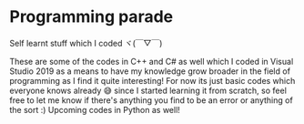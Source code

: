 # Programming parade
Self learnt stuff which I coded ヾ(￣▽￣)

These are some of the codes in C++ and C# as well which I coded in Visual Studio 2019 as a means to have my knowledge grow broader in the field of programming as I find it quite interesting!
For now its just basic codes which everyone knows already 😅 since I started learning it from scratch, so feel free to let me know if there's anything you find to be an error or anything of the sort :)
Upcoming codes in Python as well!
